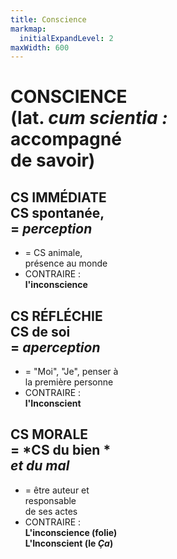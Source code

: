 ```yaml
---
title: Conscience
markmap:
  initialExpandLevel: 2
maxWidth: 600
---
```


# CONSCIENCE <br> (lat. *cum scientia :* <br>accompagné <br>de savoir)  <!-- fold-->

## **CS IMMÉDIATE** <br> CS spontanée, <br>= *perception*  <!-- fold-->
- = CS animale, <br> présence au monde
- CONTRAIRE : <br> **l'inconscience**

## **CS RÉFLÉCHIE** <br> CS de soi <br> = *aperception*  <!-- fold-->
- = "Moi", "Je", penser à <br>la première personne
- CONTRAIRE : <br> **l'Inconscient**

## **CS MORALE** <br> = *CS du bien *<br>*et du mal*  <!-- fold-->
- = être auteur et <br>responsable <br>de ses actes
- CONTRAIRE : <br> **L'inconscience (folie)** <br> **L'Inconscient (le *Ça*)**
